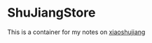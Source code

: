 # ShuJiangStore
This is a container for my notes on [xiaoshujiang](http://markdown.xiaoshujiang.com/)
